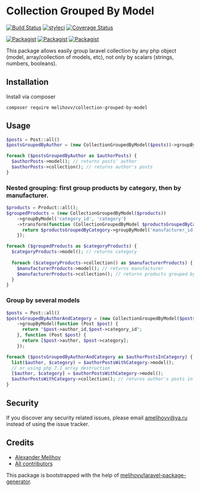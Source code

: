 # Collection Grouped By Model

[![Build Status](https://travis-ci.org/melihovv/collection-grouped-by-model.svg?branch=master)](https://travis-ci.org/melihovv/collection-grouped-by-model)
[![styleci](https://styleci.io/repos/107822001/shield)](https://styleci.io/repos/107822001)
[![Coverage Status](https://coveralls.io/repos/github/melihovv/collection-grouped-by-model/badge.svg?branch=master)](https://coveralls.io/github/melihovv/collection-grouped-by-model?branch=master)

[![Packagist](https://img.shields.io/packagist/v/melihovv/collection-grouped-by-model.svg)](https://packagist.org/packages/melihovv/collection-grouped-by-model)
[![Packagist](https://poser.pugx.org/melihovv/collection-grouped-by-model/d/total.svg)](https://packagist.org/packages/melihovv/collection-grouped-by-model)
[![Packagist](https://img.shields.io/packagist/l/melihovv/collection-grouped-by-model.svg)](https://packagist.org/packages/melihovv/collection-grouped-by-model)

This package allows easily group laravel collection by any php object (model, array/collection of models, etc), not only by scalars (strings, numbers, booleans).

## Installation

Install via composer
```
composer require melihovv/collection-grouped-by-model
```

## Usage

```php
$posts = Post::all()
$postsGroupedByAuthor = (new CollectionGroupedByModel($posts))->groupByModel('author_id', 'author');

foreach ($postsGroupedByAuthor as $authorPosts) {
  $authorPosts->model(); // returns posts' author
  $authorPosts->collection(); // returns author's posts
}
```

### Nested grouping: first group products by category, then by manufacturer.

```php
$products = Product::all();
$groupedProducts = (new CollectionGroupedByModel($products))
    ->groupByModel('category_id', 'category')
    ->transform(function (CollectionGroupedByModel $productsGroupedByCategory) {
      return $productsGroupedByCategory->groupByModel('manufacturer_id', 'manufacturer');
    });

foreach ($groupedProducts as $categoryProducts) {
  $categoryProducts->model(); // returns category
  
  foreach ($categoryProducts->collection() as $manufacturerProducts) {
    $manufacturerProducts->model(); // returns manufacturer
    $manufacturerProducts->collection(); // returns products grouped by category and manufacturer
  }
}
```

### Group by several models

```php
$posts = Post::all()
$postsGroupedByAuthorAndCategory = (new CollectionGroupedByModel($posts))
    ->groupByModel(function (Post $post) {
      return "$post->author_id,$post->category_id";
    }, function (Post $post) {
      return [$post->author, $post->category];
    });

foreach ($postsGroupedByAuthorAndCategory as $authorPostsInCategory) {
  list($author, $category) = $authorPostsWithCategory->model();
  // or using php 7.1 array destruction
  [$author, $category] = $authorPostsWithCategory->model();
  $authorPostsWithCategory->collection(); // returns author's posts in category
}
```

## Security

If you discover any security related issues, please email amelihovv@ya.ru
instead of using the issue tracker.

## Credits

- [Alexander Melihov](https://github.com/melihovv/collection-grouped-by-model)
- [All contributors](https://github.com/melihovv/collection-grouped-by-model/graphs/contributors)

This package is bootstrapped with the help of
[melihovv/laravel-package-generator](https://github.com/melihovv/laravel-package-generator).
